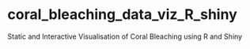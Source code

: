 # coral_bleaching_data_viz_R_shiny

Static and Interactive Visualisation of Coral Bleaching using R and Shiny
